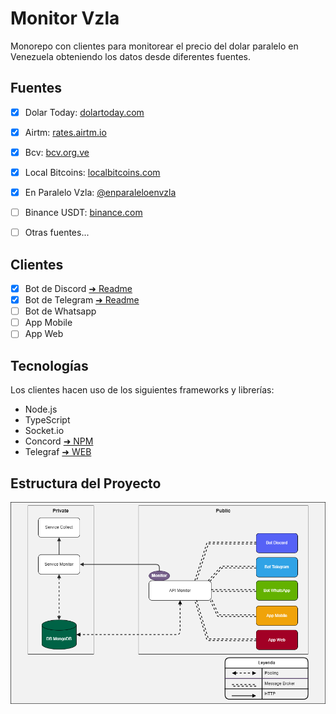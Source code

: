 # Monitor Vzla

Monorepo con clientes para monitorear el precio del dolar paralelo en Venezuela obteniendo los datos desde diferentes
fuentes.

## Fuentes

- [x] Dolar Today: [dolartoday.com](https://www.dolartoday.com)

- [x] Airtm: [rates.airtm.io](https://rates.airtm.io)

- [x] Bcv: [bcv.org.ve](https://www.bcv.org.ve)

- [x] Local Bitcoins: [localbitcoins.com](https://www.localbitcoins.com)

- [x] En Paralelo Vzla: [@enparaleloenvzla](https://www.instagram.com/enparalelovzla3)

- [ ] Binance USDT: [binance.com](https://www.binance.com/es)

- [ ] Otras fuentes...

## Clientes

- [x] Bot de Discord [&#x279c; Readme](./packages/bot-discord)
- [x] Bot de Telegram [&#x279c; Readme](./packages/bot-telegram)
- [ ] Bot de Whatsapp
- [ ] App Mobile
- [ ] App Web

## Tecnologías

Los clientes hacen uso de los siguientes frameworks y librerías:

- Node.js
- TypeScript
- Socket.io
- Concord [&#x279c; NPM](https://npmjs.com/package/@edixon/concord)
- Telegraf [&#x279c; WEB](https://telegraf.js.org/)

## Estructura del Proyecto

![schema](./docs/schema.drawio.png)
